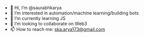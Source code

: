 - 👋 Hi, I’m @saurabhkarya
- 👀 I’m interested in automation/machine learning/building bots
- 🌱 I’m currently learning JS
- 💞️ I’m looking to collaborate on Web3
- 📫 How to reach me: ska.arya173@gmail.com

<!---
saurabhkarya/saurabhkarya is a ✨ special ✨ repository because its `README.md` (this file) appears on your GitHub profile.
You can click the Preview link to take a look at your changes.
--->
